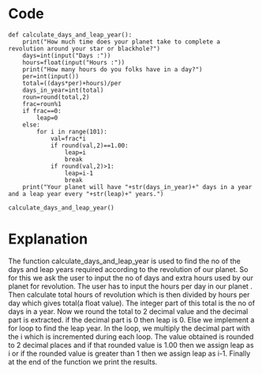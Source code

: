 # Code
```
def calculate_days_and_leap_year():
    print("How much time does your planet take to complete a revolution around your star or blackhole?")
    days=int(input("Days :"))
    hours=float(input("Hours :"))
    print("How many hours do you folks have in a day?")
    per=int(input())
    total=((days*per)+hours)/per
    days_in_year=int(total)
    roun=round(total,2)
    frac=roun%1
    if frac==0:
        leap=0
    else:
        for i in range(101):
            val=frac*i
            if round(val,2)==1.00:
                leap=i
                break
            if round(val,2)>1:
                leap=i-1
                break
    print("Your planet will have "+str(days_in_year)+" days in a year and a leap year every "+str(leap)+" years.")

calculate_days_and_leap_year()
```

# Explanation
The function calculate_days_and_leap_year is used to find the no of the days and leap years required according to the revolution of our planet. 
So for this we ask the user to input the no of days and extra hours used by our planet for revolution. The user has to input the hours per day in our planet .
Then calculate total hours of revolution which is then divided by hours per day which gives total(a float value). The integer part of this total is the no of days in a year. 
Now we round the total to 2 decimal value and the decimal part is extracted. if the decimal part is 0 then leap is 0. Else we implement a for loop to find the leap year. 
In the loop, we multiply the decimal part with the i which is incremented during each loop. The value obtained is rounded to 2 decimal places and if that rounded value is 
1.00 then we assign leap as i or if the rounded value is greater than 1 then we assign leap as i-1. Finally at the end of the function we print the results. 
